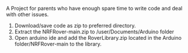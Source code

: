 A Project for parents who have enough spare time to write code and deal with other issues. 

1. Download/save code as zip to preferred directory. 
2. Extract the NRFRover-main.zip to /user/Documents/Arduino folder
3. Open arduino ide and add the RoverLibrary.zip located in the Arduino folder/NRFRover-main to the library. 
